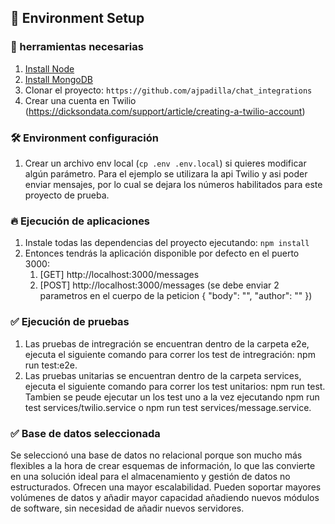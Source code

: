 
## 🚀 Environment Setup

### 🐳 herramientas necesarias

1. [Install Node](https://kinsta.com/es/blog/como-instalar-node-js/)
2. [Install MongoDB](https://www.mongodb.com/docs/manual/tutorial/install-mongodb-on-ubuntu/#additional-information)
3. Clonar el proyecto: `https://github.com/ajpadilla/chat_integrations`
4. Crear una cuenta en Twilio (https://dicksondata.com/support/article/creating-a-twilio-account)

### 🛠️ Environment configuración

1. Crear un archivo env local (`cp .env .env.local`) si quieres modificar algún parámetro.
Para el ejemplo se utilizara la api Twilio y asi poder enviar mensajes, por lo cual se dejara los números habilitados para este proyecto de prueba.


### 🔥 Ejecución de aplicaciones

1. Instale todas las dependencias del proyecto ejecutando: `npm install`
2. Entonces tendrás la aplicación disponible por defecto en el puerto 3000:
    1. [GET] http://localhost:3000/messages
    2.   [POST] http://localhost:3000/messages (se debe enviar 2 parametros en el cuerpo de la peticion {
         "body": "",
         "author": ""
         })

### ✅ Ejecución de pruebas
1. Las pruebas de intregración se encuentran dentro de la carpeta e2e, ejecuta el siguiente comando para correr los test de intregración: npm run test:e2e.
2. Las pruebas unitarias se encuentran dentro de la carpeta services, ejecuta el siguiente comando para correr los test unitarios: npm run test. Tambien se peude ejecutar un los test uno a la vez ejecutando npm run test services/twilio.service o npm run test services/message.service.


### ✅ Base de datos seleccionada
Se seleccionó una base de datos no relacional porque son mucho más flexibles a la hora de crear esquemas de información, lo que las convierte en una solución ideal para el almacenamiento y gestión de datos no estructurados. Ofrecen una mayor escalabilidad. Pueden soportar mayores volúmenes de datos y añadir mayor capacidad añadiendo nuevos módulos de software, sin necesidad de añadir nuevos servidores.